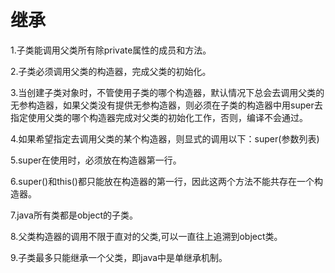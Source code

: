 # 继承

1.子类能调用父类所有除private属性的成员和方法。

2.子类必须调用父类的构造器，完成父类的初始化。

3.当创建子类对象时，不管使用子类的哪个构造器，默认情况下总会去调用父类的无参构造器，如果父类没有提供无参构造器，则必须在子类的构造器中用super去指定使用父类的哪个构造器完成对父类的初始化工作，否则，编译不会通过。

4.如果希望指定去调用父类的某个构造器，则显式的调用以下：super(参数列表)

5.super在使用时，必须放在构造器第一行。

6.super()和this()都只能放在构造器的第一行，因此这两个方法不能共存在一个构造器。

7.java所有类都是object的子类。

8.父类构造器的调用不限于直对的父类,可以一直往上追溯到object类。

9.子类最多只能继承一个父类，即java中是单继承机制。

